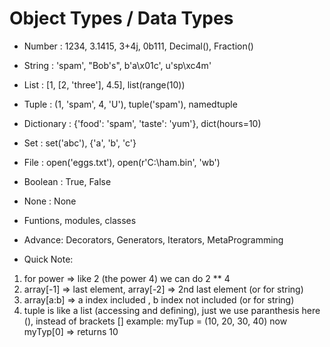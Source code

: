 # Object Types / Data Types

- Number : 1234, 3.1415, 3+4j, 0b111, Decimal(), Fraction()
- String : 'spam', "Bob's", b'a\x01c', u'sp\xc4m'
- List : [1, [2, 'three'], 4.5], list(range(10))
- Tuple : (1, 'spam', 4, 'U'), tuple('spam'), namedtuple
- Dictionary : {'food': 'spam', 'taste': 'yum'}, dict(hours=10)

- Set : set('abc'), {'a', 'b', 'c'}

- File : open('eggs.txt'), open(r'C:\ham.bin', 'wb')

- Boolean : True, False
- None : None
- Funtions, modules, classes

- Advance: Decorators, Generators, Iterators, MetaProgramming


- Quick Note: 
1. for power => like 2 (the power 4) we can do 2 ** 4
2. array[-1] => last element, array[-2] => 2nd last element (or for string)
3. array[a:b] => a index included , b index not included (or for string)
4. tuple is like a list (accessing and defining), just we use paranthesis here (), instead of brackets []
   example: myTup = (10, 20, 30, 40)
            now myTyp[0] => returns 10